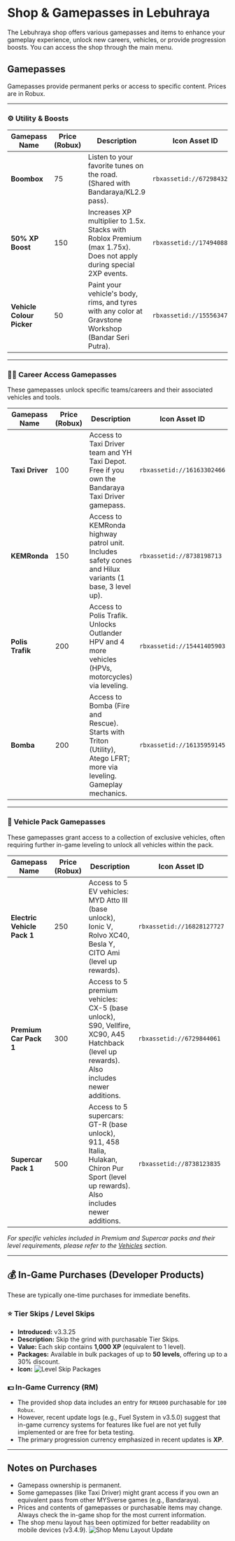 # Shop & Gamepasses in Lebuhraya

The Lebuhraya shop offers various gamepasses and items to enhance your gameplay experience, unlock new careers, vehicles, or provide progression boosts. You can access the shop through the main menu.

## Gamepasses

Gamepasses provide permanent perks or access to specific content. Prices are in Robux.

---

### ⚙️ Utility & Boosts

| Gamepass Name             | Price (Robux) | Description                                                                                                        | Icon Asset ID              |
| ------------------------- | ------------- | ------------------------------------------------------------------------------------------------------------------ | -------------------------- |
| **Boombox**               | 75            | Listen to your favorite tunes on the road. (Shared with Bandaraya/KL2.9 pass).                                     | `rbxassetid://6729843221`  |
| **50% XP Boost**          | 150           | Increases XP multiplier to 1.5x. Stacks with Roblox Premium (max 1.75x). Does not apply during special 2XP events. | `rbxassetid://17494088222` |
| **Vehicle Colour Picker** | 50            | Paint your vehicle's body, rims, and tyres with any color at Gravstone Workshop (Bandar Seri Putra).               | `rbxassetid://15556347436` |

---

### 👮‍♂️ Career Access Gamepasses

These gamepasses unlock specific teams/careers and their associated vehicles and tools.

| Gamepass Name    | Price (Robux) | Description                                                                                                         | Icon Asset ID              | Team Unlocked |
| ---------------- | ------------- | ------------------------------------------------------------------------------------------------------------------- | -------------------------- | ------------- |
| **Taxi Driver**  | 100           | Access to Taxi Driver team and YH Taxi Depot. Free if you own the Bandaraya Taxi Driver gamepass.                   | `rbxassetid://16163302466` | Taxi Driver   |
| **KEMRonda**     | 150           | Access to KEMRonda highway patrol unit. Includes safety cones and Hilux variants (1 base, 3 level up).              | `rbxassetid://8738198713`  | KEMRonda      |
| **Polis Trafik** | 200           | Access to Polis Trafik. Unlocks Outlander HPV and 4 more vehicles (HPVs, motorcycles) via leveling.                 | `rbxassetid://15441405903` | Polis Trafik  |
| **Bomba**        | 200           | Access to Bomba (Fire and Rescue). Starts with Triton (Utility), Atego LFRT; more via leveling. Gameplay mechanics. | `rbxassetid://16135959145` | Bomba         |

---

### 🚗 Vehicle Pack Gamepasses

These gamepasses grant access to a collection of exclusive vehicles, often requiring further in-game leveling to unlock all vehicles within the pack.

| Gamepass Name               | Price (Robux) | Description                                                                                                                              | Icon Asset ID              |
| --------------------------- | ------------- | ---------------------------------------------------------------------------------------------------------------------------------------- | -------------------------- |
| **Electric Vehicle Pack 1** | 250           | Access to 5 EV vehicles: MYD Atto III (base unlock), Ionic V, Rolvo XC40, Besla Y, CITO Ami (level up rewards).                          | `rbxassetid://16828127727` |
| **Premium Car Pack 1**      | 300           | Access to 5 premium vehicles: CX-5 (base unlock), S90, Vellfire, XC90, A45 Hatchback (level up rewards). Also includes newer additions.  | `rbxassetid://6729844061`  |
| **Supercar Pack 1**         | 500           | Access to 5 supercars: GT-R (base unlock), 911, 458 Italia, Hulakan, Chiron Pur Sport (level up rewards). Also includes newer additions. | `rbxassetid://8738123835`  |

_For specific vehicles included in Premium and Supercar packs and their level requirements, please refer to the [Vehicles](./vehicles.md) section._

---

## 💰 In-Game Purchases (Developer Products)

These are typically one-time purchases for immediate benefits.

### ⭐ Tier Skips / Level Skips

- **Introduced:** v3.3.25
- **Description:** Skip the grind with purchasable Tier Skips.
- **Value:** Each skip contains **1,000 XP** (equivalent to 1 level).
- **Packages:** Available in bulk packages of up to **50 levels**, offering up to a 30% discount.
- **Icon:** ![Level Skip Packages](rbxassetid://17523802573)

### 💵 In-Game Currency (RM)

- The provided shop data includes an entry for `RM1000` purchasable for `100 Robux`.
- However, recent update logs (e.g., Fuel System in v3.5.0) suggest that in-game currency systems for features like fuel are not yet fully implemented or are free for beta testing.
- The primary progression currency emphasized in recent updates is **XP**.

---

## Notes on Purchases

- Gamepass ownership is permanent.
- Some gamepasses (like Taxi Driver) might grant access if you own an equivalent pass from other MYSverse games (e.g., Bandaraya).
- Prices and contents of gamepasses or purchasable items may change. Always check the in-game shop for the most current information.
- The shop menu layout has been optimized for better readability on mobile devices (v3.4.9).
  ![Shop Menu Layout Update](rbxassetid://18215291243)
